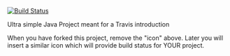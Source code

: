 [![Build Status](https://travis-ci.com/PatrickJahn/travisGettingStarted.svg?branch=master)](https://travis-ci.com/PatrickJahn/travisGettingStarted)

Ultra simple Java Project meant for a Travis introduction

When you have forked this project, remove the "icon" above. Later you will insert a similar icon which will provide build status for YOUR project.

